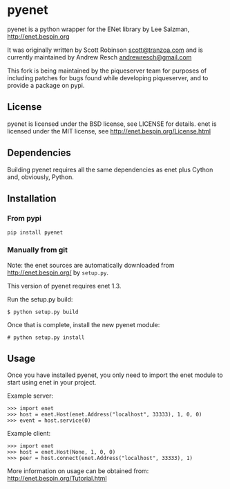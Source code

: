 # pyenet

pyenet is a python wrapper for the ENet library by Lee Salzman,
 http://enet.bespin.org

It was originally written by Scott Robinson <scott@tranzoa.com> and is
currently maintained by Andrew Resch <andrewresch@gmail.com>

This fork is being maintained by the piqueserver team for purposes of including
patches for bugs found while developing piqueserver, and to provide a package
on pypi.

## License

pyenet is licensed under the BSD license, see LICENSE for details.
enet is licensed under the MIT license, see http://enet.bespin.org/License.html

## Dependencies

Building pyenet requires all the same dependencies as enet plus Cython and,
obviously, Python.

## Installation

### From pypi

```
pip install pyenet
```

### Manually from git

Note: the enet sources are automatically downloaded from http://enet.bespin.org/
by `setup.py`.

This version of pyenet requires enet 1.3.

Run the setup.py build:

```
$ python setup.py build
```

Once that is complete, install the new pyenet module:

```
# python setup.py install
```

## Usage

Once you have installed pyenet, you only need to import the enet module to
start using enet in your project.

Example server:
```
>>> import enet
>>> host = enet.Host(enet.Address("localhost", 33333), 1, 0, 0)
>>> event = host.service(0)
```
Example client:
```
>>> import enet
>>> host = enet.Host(None, 1, 0, 0)
>>> peer = host.connect(enet.Address("localhost", 33333), 1)
```
More information on usage can be obtained from:
 http://enet.bespin.org/Tutorial.html
